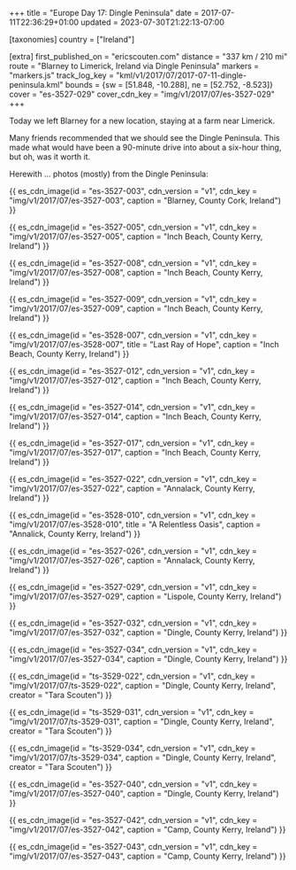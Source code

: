+++
title = "Europe Day 17: Dingle Peninsula"
date = 2017-07-11T22:36:29+01:00
updated = 2023-07-30T21:22:13-07:00

[taxonomies]
country = ["Ireland"]

[extra]
first_published_on = "ericscouten.com"
distance = "337 km / 210 mi"
route = "Blarney to Limerick, Ireland via Dingle Peninsula"
markers = "markers.js"
track_log_key = "kml/v1/2017/07/2017-07-11-dingle-peninsula.kml"
bounds = {sw = [51.848, -10.288], ne = [52.752, -8.523]}
cover = "es-3527-029"
cover_cdn_key = "img/v1/2017/07/es-3527-029"
+++

Today we left Blarney for a new location, staying at a farm near Limerick.

<!-- more -->

Many friends recommended that we should see the Dingle Peninsula. This made what would have been a 90-minute drive into about a six-hour thing, but oh, was it worth it.

Herewith ... photos (mostly) from the Dingle Peninsula:

{{ es_cdn_image(id = "es-3527-003", cdn_version = "v1", cdn_key = "img/v1/2017/07/es-3527-003", caption = "Blarney, County Cork, Ireland") }}

{{ es_cdn_image(id = "es-3527-005", cdn_version = "v1", cdn_key = "img/v1/2017/07/es-3527-005", caption = "Inch Beach, County Kerry, Ireland") }}

{{ es_cdn_image(id = "es-3527-008", cdn_version = "v1", cdn_key = "img/v1/2017/07/es-3527-008", caption = "Inch Beach, County Kerry, Ireland") }}

{{ es_cdn_image(id = "es-3527-009", cdn_version = "v1", cdn_key = "img/v1/2017/07/es-3527-009", caption = "Inch Beach, County Kerry, Ireland") }}

{{ es_cdn_image(id = "es-3528-007", cdn_version = "v1", cdn_key = "img/v1/2017/07/es-3528-007", title = "Last Ray of Hope", caption = "Inch Beach, County Kerry, Ireland") }}

{{ es_cdn_image(id = "es-3527-012", cdn_version = "v1", cdn_key = "img/v1/2017/07/es-3527-012", caption = "Inch Beach, County Kerry, Ireland") }}

{{ es_cdn_image(id = "es-3527-014", cdn_version = "v1", cdn_key = "img/v1/2017/07/es-3527-014", caption = "Inch Beach, County Kerry, Ireland") }}

{{ es_cdn_image(id = "es-3527-017", cdn_version = "v1", cdn_key = "img/v1/2017/07/es-3527-017", caption = "Inch Beach, County Kerry, Ireland") }}

{{ es_cdn_image(id = "es-3527-022", cdn_version = "v1", cdn_key = "img/v1/2017/07/es-3527-022", caption = "Annalack, County Kerry, Ireland") }}

{{ es_cdn_image(id = "es-3528-010", cdn_version = "v1", cdn_key = "img/v1/2017/07/es-3528-010", title = "A Relentless Oasis", caption = "Annalick, County Kerry, Ireland") }}

{{ es_cdn_image(id = "es-3527-026", cdn_version = "v1", cdn_key = "img/v1/2017/07/es-3527-026", caption = "Annalack, County Kerry, Ireland") }}

{{ es_cdn_image(id = "es-3527-029", cdn_version = "v1", cdn_key = "img/v1/2017/07/es-3527-029", caption = "Lispole, County Kerry, Ireland") }}

{{ es_cdn_image(id = "es-3527-032", cdn_version = "v1", cdn_key = "img/v1/2017/07/es-3527-032", caption = "Dingle, County Kerry, Ireland") }}

{{ es_cdn_image(id = "es-3527-034", cdn_version = "v1", cdn_key = "img/v1/2017/07/es-3527-034", caption = "Dingle, County Kerry, Ireland") }}

{{ es_cdn_image(id = "ts-3529-022", cdn_version = "v1", cdn_key = "img/v1/2017/07/ts-3529-022", caption = "Dingle, County Kerry, Ireland", creator = "Tara Scouten") }}

{{ es_cdn_image(id = "ts-3529-031", cdn_version = "v1", cdn_key = "img/v1/2017/07/ts-3529-031", caption = "Dingle, County Kerry, Ireland", creator = "Tara Scouten") }}

{{ es_cdn_image(id = "ts-3529-034", cdn_version = "v1", cdn_key = "img/v1/2017/07/ts-3529-034", caption = "Dingle, County Kerry, Ireland", creator = "Tara Scouten") }}

{{ es_cdn_image(id = "es-3527-040", cdn_version = "v1", cdn_key = "img/v1/2017/07/es-3527-040", caption = "Dingle, County Kerry, Ireland") }}

{{ es_cdn_image(id = "es-3527-042", cdn_version = "v1", cdn_key = "img/v1/2017/07/es-3527-042", caption = "Camp, County Kerry, Ireland") }}

{{ es_cdn_image(id = "es-3527-043", cdn_version = "v1", cdn_key = "img/v1/2017/07/es-3527-043", caption = "Camp, County Kerry, Ireland") }}
